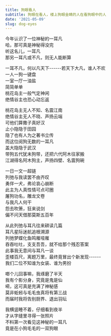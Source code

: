 ```yaml
---
title: 狗眼看人
subtitle: 狗眼在看人，楼上狗眼金睛的人在看狗眼中的人
date: '2021-05-09'
slug: dog-eyes
---
```


今年认识了一位神秘的一耳凡  
哈，那可真是神秘得没完  
听这名儿，一耳凡  
那另一耳凡或不凡，则无人能断算

一耳不凡，何以凡天下------若天下大凡，谁人不欢  
一人一狗一键盘  
一室一厅一油盐  
简简单单  
桃花岛主一般气定神闲  
绝情谷主也恐心动忘返

桃花岛主无人不知、名震江南  
绝情谷主无人不晓、声扬云端  
可他们算撒子真好汉<!--# 一耳凡喜欢用平舌“撒”这个字，给人感觉是没在北方久呆过，否则应该是卷舌“啥”，不过她自己说在北方读过研，那为撒没学会“啥”呢 -->  
止小隐隐于田园  
隐了也有人为之著书立传  
而这位阅狗无数的一耳凡  
盖大隐隐于武汉<!--# 止（只不过）与盖（却）两个虚词，古风扑面 -->  
带狗五代犹未狗带，还把六代阿木往家搬<!--# 狗带，go die，违反了我避免用网络流行语的原则，但带狗狗带的对称让我不舍 -->  
江湖得名阿木狗主，声扬四壁、名震狗碗<!--# 哎呀妈呀，老厉害了，全诗中我本人最喜欢狗碗这句。公孙谷主声扬云端，而狗主最多一声吼了声音在自家四壁回荡；黄岛主名震江南，而狗主之名，玩命震也只能震到狗碗。但听起来还是相当威武啊！ -->

一日一文一超链<!--# https://yuanfan.vercel.app/posts/my-dog/ -->  
列弛与我读罢不由齐叹  
勇伴一犬，弗论哀心崩断  
此主为人真性情可点可圈<!--# https://www.liechi.org/cn/2019/05/to-be-real/ -->  
屠狗功名，雕龙文卷<!--# 好运气，好运气，正好押韵！ -->  
与我凡人何干  
怨去吹箫，狂来说剑  
偏不问天借那莫斯五百年<!--# 莫斯，武汉话，应景乎？ -->

从此列弛与耳凡往来耕读几篇<!--# 耕读，即更读的谐音，即更新日志、读日志的缩写 -->  
耳凡星际迷航追根溯源<!--# https://yuanfan.vercel.app/posts/huihui-starting/ -->  
列弛梦蝶化鱼鸣雁哑雁<!--# https://www.liechi.org/cn/2021/05/useless/ -->  
吞吞吐吐，支支吾吾，就不给那个残忍答案  
此事我无意间与耳凡一谈<!--# https://github.com/rbind/yihui/issues/140 -->  
歪楼百尺，离题万里，最终竟冒出个新发现------  
我们二位不知谁为女装、谁为男扮

啷个儿回事嘛，我琢磨了半天  
我有个影分身，究竟是鬼是仙  
嗬，这可真是充满了神秘感  
莫非蚯蚓与毛毛虫真将有第三战<!--# https://yihui.org/cn/2007/11/all-opinions-are-biased/ -->  
而届时我将告别厨界、退出羽坛

我横竖睡不着，仔细看到夜半<!--# 然而并没有狂人日记那么可怖 -->  
才从字缝里寻得一张照片  
不料第一次看见这神秘的一耳凡<!--# 及其妹妹袁依 -->  
竟是在小狗毛毛的一双狗眼<!--# https://yuanfan.vercel.app/posts/mao-mao/ -->

<!--# 这是我生平写的第一首现代诗，纯属好玩，因为在狗眼里看见了人影，突然冒出狗眼看人这么个多重含义的词，觉得有点诗意，所以拼凑一首诗，也是作为初次练笔。多重含义包括：一、狗眼在看人（一耳凡）；二、我从狗眼中看人；三、我自己的狗眼金睛在看人。这多亏了一耳凡发了高清原图（我自己发图片一般都会大幅压缩尺寸），否则我不可能看到狗眼中的人影。 -->
